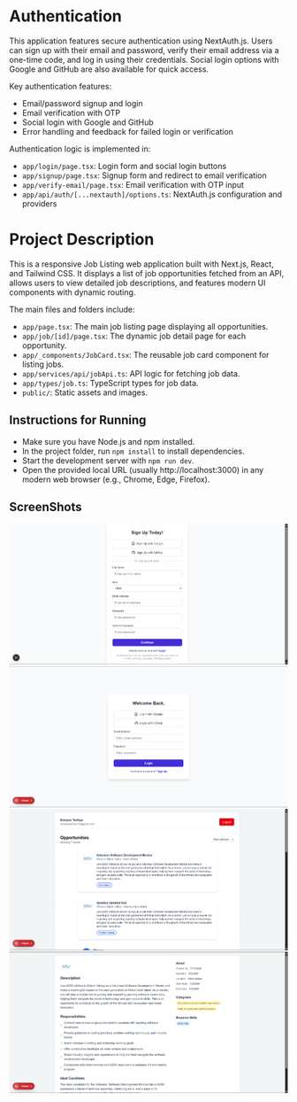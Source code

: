 # Authentication

This application features secure authentication using NextAuth.js. Users can sign up with their email and password, verify their email address via a one-time code, and log in using their credentials. Social login options with Google and GitHub are also available for quick access.

Key authentication features:

- Email/password signup and login
- Email verification with OTP
- Social login with Google and GitHub
- Error handling and feedback for failed login or verification

Authentication logic is implemented in:

- `app/login/page.tsx`: Login form and social login buttons
- `app/signup/page.tsx`: Signup form and redirect to email verification
- `app/verify-email/page.tsx`: Email verification with OTP input
- `app/api/auth/[...nextauth]/options.ts`: NextAuth.js configuration and providers

# Project Description

This is a responsive Job Listing web application built with Next.js, React, and Tailwind CSS. It displays a list of job opportunities fetched from an API, allows users to view detailed job descriptions, and features modern UI components with dynamic routing.

The main files and folders include:

- `app/page.tsx`: The main job listing page displaying all opportunities.
- `app/job/[id]/page.tsx`: The dynamic job detail page for each opportunity.
- `app/_components/JobCard.tsx`: The reusable job card component for listing jobs.
- `app/services/api/jobApi.ts`: API logic for fetching job data.
- `app/types/job.ts`: TypeScript types for job data.
- `public/`: Static assets and images.

## Instructions for Running

- Make sure you have Node.js and npm installed.
- In the project folder, run `npm install` to install dependencies.
- Start the development server with `npm run dev`.
- Open the provided local URL (usually http://localhost:3000) in any modern web browser (e.g., Chrome, Edge, Firefox).

## ScreenShots

![alt text](image.png)
![alt text](image-1.png)
![alt text](image-2.png)
![alt text](image-3.png)
